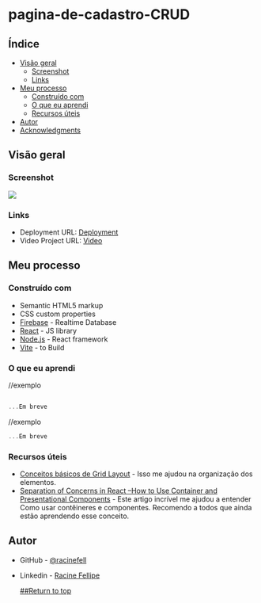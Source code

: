 # pagina-de-cadastro-CRUD

## Índice

- [Visão geral](#visão-geral)
  - [Screenshot](#screenshot)
  - [Links](#links)
- [Meu processo](#Meu-processo)
  - [Construído com](#Construído-com)
  - [O que eu aprendi](#O-que-eu-aprendi)
  - [ Recursos úteis](#Recursos-úteis)
- [Autor](#Autor)
- [Acknowledgments](#acknowledgments)

## Visão geral


### Screenshot

![](https://cdn.discordapp.com/attachments/1089186196858622065/1125540999444304032/4474.png)



### Links

- Deployment URL: [Deployment ](https://pagina-de-matricula.vercel.app)
- Video Project URL: [Video](https://drive.google.com/file/d/19t76aGminN3m8j34_C2Zrmd5NWNvfNeP/view?usp=sharing)
## Meu processo

### Construído com

- Semantic HTML5 markup
- CSS custom properties
- [Firebase](https://firebase.google.com/products/realtime-database?utm_source=google&utm_medium=cpc&utm_campaign=latam-BR-all-pt-dr-SKWS-all-all-trial-e-dr-1605194-LUAC0008679&utm_content=text-ad-none-any-DEV_c-CRE_429626774316-ADGP_Hybrid%20%7C%20SKWS%20-%20EXA%20%7C%20Txt%20~%20Compute_Firebase-KWID_43700066431125567-kwd-312330826250&utm_term=KW_firebase-ST_Firebase&gclid=Cj0KCQjwwISlBhD6ARIsAESAmp5Xv7KRvt5RRSLgt6k5Lv3eOrDvTpWVD9y7CHbtS6aT25P5gtvQGJYaAp_BEALw_wcB&gclsrc=aw.ds&hl=pt-br) - Realtime Database
- [React](https://reactjs.org/) - JS library
- [Node.js](https://nodejs.org/en) - React framework
- [Vite](https://vitejs.dev) - to Build



### O que eu aprendi

//exemplo


```js

...Em breve
```
//exemplo

```js
...Em breve
```

### Recursos úteis

- [Conceitos básicos de Grid Layout](https://developer.mozilla.org/pt-BR/docs/Web/CSS/CSS_grid_layout/Basic_concepts_of_grid_layout) - Isso me ajudou na organização dos elementos. 
- [Separation of Concerns in React –How to Use Container and Presentational Components](https://www.freecodecamp.org/news/separation-of-concerns-react-container-and-presentational-components/) - Este artigo incrível me ajudou a entender Como usar contêineres e componentes. Recomendo a todos que ainda estão aprendendo esse conceito.

## Autor

- GitHub - [@racinefell](https://github.com/racinefe)
- Linkedin - [Racine Fellipe](linkedin.com/in/racinefellipe)

  [##Return to top](#pagina-de-cadastro-CRUD)

